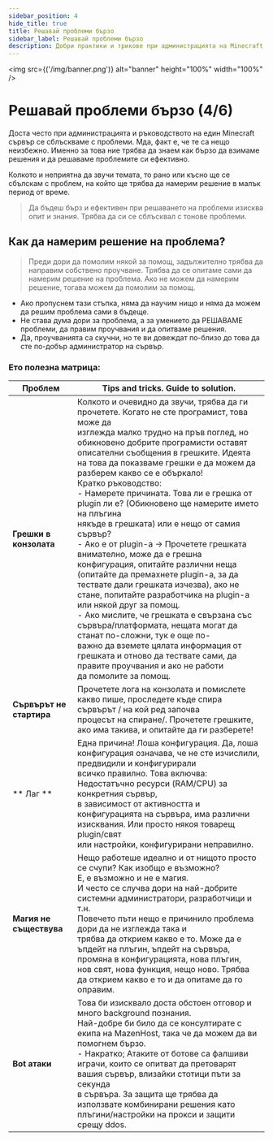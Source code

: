 ```yaml
---
sidebar_position: 4
hide_title: true
title: Решавай проблеми бързо
sidebar_label: Решавай проблеми бързо
description: Добри практики и трикове при администрацията на Minecraft сървър - Решавай проблеми бързо
---
```


<img src={('/img/banner.png')} alt="banner" height="100%" width="100%" />

<div class="text--center">
<h1>Решавай проблеми бързо (4/6)</h1>
</div>

Доста често при администрацията и ръководството на един Minecraft сървър се сблъскваме с проблеми. Мда, факт е, че те са
нещо неизбежно. Именно за това ние трябва да знаем как бързо да взимаме решения и да решаваме проблемите си ефективно.

Колкото и неприятна да звучи темата, то рано или късно ще се сбълскам с проблем, на който ще трябва да намерим решение
в малък период от време.

> Да бъдеш бърз и ефективен при решаването на проблеми изисква опит и знания. Трябва да си се сблъсквал с тонове проблеми.

## Как да намерим решение на проблема?
> Преди дори да помолим някой за помощ, задължително трябва да направим собствено проучване. Трябва да се опитаме сами да намерим решение на проблема. Ако не можем да намерим решение, тогава можем да помолим за помощ.
- Ако пропуснем тази стъпка, няма да научим нищо и няма да можем да решим проблема сами в бъдеще.
- Не става дума дори за проблема, а за умението да РЕШАВАМЕ проблеми, да правим проучвания и да опитваме решения.
- Да, проучванията са скучни, но те ви довеждат по-близо до това да сте по-добър администратор на сървър.

### Ето полезна матрица:

| Проблем                  | Tips and tricks. Guide to solution.                                                                                                                                                                                                                                                                                                                                                                                                                                                                                                                                                                                                                                                                                                                                                                                                                                                                                                                                                                                                     |
|--------------------------|-----------------------------------------------------------------------------------------------------------------------------------------------------------------------------------------------------------------------------------------------------------------------------------------------------------------------------------------------------------------------------------------------------------------------------------------------------------------------------------------------------------------------------------------------------------------------------------------------------------------------------------------------------------------------------------------------------------------------------------------------------------------------------------------------------------------------------------------------------------------------------------------------------------------------------------------------------------------------------------------------------------------------------------------|
| **Грешки в конзолата**   | Колкото и очевидно да звучи, трябва да ги прочетете. Когато не сте програмист, това може да <br/>изглежда малко трудно на пръв поглед, но обикновено добрите програмисти оставят описателни съобщения в грешките. Идеята на това да показваме грешки е да можем да разберем какво се е объркало!<br/> Кратко ръководство: <br/> - Намерете причината. Това ли е грешка от plugin ли е? (Обикновено ще намерите името на плъгина <br/>някъде в грешката) или е нещо от самия сървър? <br/> - Ако е от plugin-a -> Прочетете грешката внимателно, може да е грешна конфигурация, опитайте различни неща <br/>(опитайте да премахнете plugin-a, за да тествате дали грешката изчезва), ако не стане, попитайте разработчика на plugin-a<br/>или някой друг за помощ. <br/> - Ако мислите, че грешката е свързана със сървъра/платформата, нещата могат да станат по-сложни, тук е още по-<br/> важно да вземете цялата информация от грешката и отново да тествате сами, да правите проучвания и ако не работи<br/> да помолите за помощ.  |
| **Сървърът не стартира** | Прочетете лога на конзолата и помислете какво пише, проследете къде спира сървърът / на кой ред започва <br/>процесът на спиране/. Прочетете грешките, ако има такива, и опитайте да ги разберете!                                                                                                                                                                                                                                                                                                                                                                                                                                                                                                                                                                                                                                                                                                                                                                                                                                      |
| ** Лаг **                | Една причина! Лоша конфигурация. Да, лоша конфигурация означава, че не сте изчислили, предвидили и конфигурирали <br/>всичко правилно. Това включва: Недостатъчно ресурси (RAM/CPU) за конкретния сървър, <br/>в зависимост от активността и конфигурацията на сървъра, има различни изисквания. Или просто някоя товарещ plugin/свят<br/> или настройки, конфигурирани неправилно.                                                                                                                                                                                                                                                                                                                                                                                                                                                                                                                                                                                                                                                     |
| **Магия не съществува**  | Нещо работеше идеално и от нищото просто се счупи? Как изобщо е възможно? <br/>Е, е възможно и не е магия. <br/>И често се случва дори на най-добрите системни администратори, разработчици и т.н. <br/>Повечето пъти нещо е причинило проблема дори да не изглежда така и <br/>трябва да открием какво е то. Може да е ъпдейт на плъгин, ъпдейт на сървъра, промяна в конфигурацията, нова плъгин,<br/> нов свят, нова функция, нещо ново. Трябва да открием какво е то и да опитаме да го оправим.                                                                                                                                                                                                                                                                                                                                                                                                                                                                                                                                    |
| **Bot атаки**            | Това би изисквало доста обстоен отговор и много background познания.<br/> Най-добре би било да се консултирате с екипа на MazenHost, така че да можем да ви помогнем бързо. <br/>- Накратко; Атаките от ботове са фалшиви играчи, които се опитват да претоварят вашия сървър, влизайки стотици пъти за секунда<br/>в сървъра. За защита ще трябва да използвате комбинирани решения като плъгини/настройки на прокси и защити срещу ddos.                                                                                                                                                                                                                                                                                                                                                                                                                                                                                                                                                                                              |
                                   